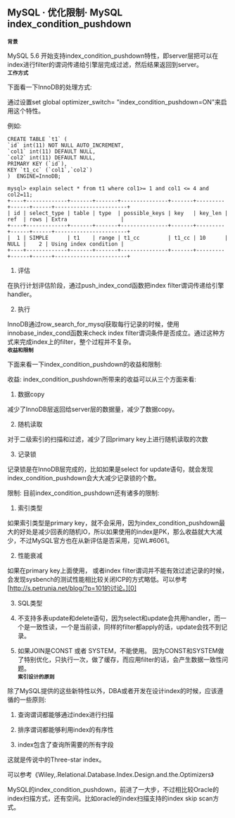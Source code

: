 ## MySQL · 优化限制· MySQL index_condition_pushdown

 **`背景`**   


MySQL 5.6 开始支持index_condition_pushdown特性，即server层把可以在index进行filter的谓词传递给引擎层完成过滤，然后结果返回到server。   **`工作方式`**   


下面看一下InnoDB的处理方式:  


通过设置set global optimizer_switch= "index_condition_pushdown=ON"来启用这个特性。  


例如:  

```LANG
CREATE TABLE `t1` (
`id` int(11) NOT NULL AUTO_INCREMENT,
`col1` int(11) DEFAULT NULL,
`col2` int(11) DEFAULT NULL,
PRIMARY KEY (`id`),
KEY `t1_cc` (`col1`,`col2`)
)  ENGINE=InnoDB;

```

```LANG
mysql> explain select * from t1 where col1>= 1 and col1 <= 4 and col2=11;
+----+-------------+-------+-------+---------------+-------+---------+------+------+-----------------------+
| id | select_type | table | type  | possible_keys | key   | key_len | ref  | rows | Extra                 |
+----+-------------+-------+-------+---------------+-------+---------+------+------+-----------------------+
|  1 | SIMPLE      | t1    | range | t1_cc         | t1_cc | 10      | NULL |    2 | Using index condition |
+----+-------------+-------+-------+---------------+-------+---------+------+------+-----------------------+

```


1. 评估  


在执行计划评估阶段，通过push_index_cond函数把index filter谓词传递给引擎handler。  


2. 执行  


InnoDB通过row_search_for_mysql获取每行记录的时候，使用innobase_index_cond函数来check index filter谓词条件是否成立。通过这种方式来完成index上的filter，整个过程并不复杂。   **`收益和限制`**   


下面来看一下index_condition_pushdown的收益和限制:  


收益: index_condition_pushdown所带来的收益可以从三个方面来看:  


1. 数据copy  


减少了InnoDB层返回给server层的数据量，减少了数据copy。  


2. 随机读取  


对于二级索引的扫描和过滤，减少了回primary key上进行随机读取的次数  


3. 记录锁  


记录锁是在InnoDB层完成的，比如如果是select for update语句，就会发现index_condition_pushdown会大大减少记录锁的个数。  


限制: 目前index_condition_pushdown还有诸多的限制:  


1. 索引类型  


如果索引类型是primary key，就不会采用，因为index_condition_pushdown最大的好处是减少回表的随机IO，所以如果使用的index是PK，那么收益就大大减少，不过MySQL官方也在从新评估是否采用，见WL#6061。  


2. 性能衰减  


如果在primary key上面使用， 或者index filter谓词并不能有效过滤记录的时候，会发现sysbench的测试性能相比较关闭ICP的方式略低。可以参考[http://s.petrunia.net/blog/?p=101的讨论。][0]  


3. SQL类型  


1. 不支持多表update和delete语句，因为select和update会共用handler，而一个是一致性读，一个是当前读，同样的filter都apply的话，update会找不到记录。  


2. 如果JOIN是CONST 或者 SYSTEM，不能使用。 因为CONST和SYSTEM做了特别优化，只执行一次，做了缓存，而应用filter的话，会产生数据一致性问题。   **`索引设计的原则`**   


除了MySQL提供的这些新特性以外，DBA或者开发在设计index的时候，应该遵循的一些原则:  


1. 查询谓词都能够通过index进行扫描  


2. 排序谓词都能够利用index的有序性  


3. index包含了查询所需要的所有字段  


这就是传说中的Three-star index。  


可以参考《Wiley,.Relational.Database.Index.Design.and.the.Optimizers》  


MySQL的index_condition_pushdown，前进了一大步，不过相比较Oracle的index扫描方式，还有空间。比如oracle的index扫描支持的index skip scan方式。  


[0]: http://s.petrunia.net/blog/?p=101%E7%9A%84%E8%AE%A8%E8%AE%BA%E3%80%82